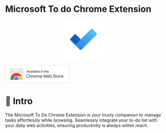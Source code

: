 # Microsoft To do Chrome Extension

<p align="center">
  <img src="./public//favicon.svg" width="128px">
</p>

<a href="https://chromewebstore.google.com/">
  <img src="./store.png">
</a>

# 📢 Intro

The Microsoft To Do Chrome Extension is your trusty companion to manage tasks effortlessly while browsing. Seamlessly integrate your to-do list with your daily web activities, ensuring productivity is always within reach.
